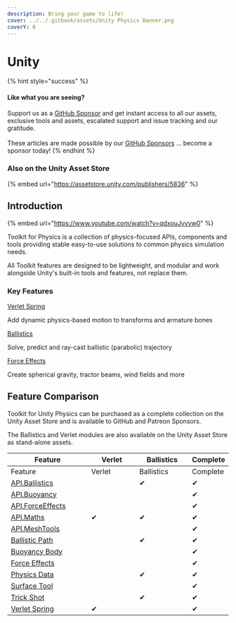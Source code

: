 ```yaml
---
description: Bring your game to life!
cover: ../../.gitbook/assets/Unity Physics Banner.png
coverY: 0
---
```


# Unity

{% hint style="success" %}
#### Like what you are seeing?

Support us as a [GitHub Sponsor](../../where-to-buy/become-a-sponsor.md) and get instant access to all our assets, exclusive tools and assets, escalated support and issue tracking and our gratitude.\
\
These articles are made possible by our [GitHub Sponsors](../../where-to-buy/become-a-sponsor.md) ... become a sponsor today!
{% endhint %}

### Also on the Unity Asset Store

{% embed url="https://assetstore.unity.com/publishers/5836" %}

## Introduction

{% embed url="https://www.youtube.com/watch?v=qdxouJvvyw0" %}

Toolkit for Physics is a collection of physics-focused APIs, components and tools providing stable easy-to-use solutions to common physics simulation needs.

All Toolkit features are designed to be lightweight, and modular and work alongside Unity's built-in tools and features, not replace them.

### Key Features

[Verlet Spring](core-features/intorduction.md)

Add dynamic physics-based motion to transforms and armature bones

[Ballistics](core-features/ballistics-tools.md)

Solve, predict and ray-cast ballistic (parabolic) trajectory

[Force Effects](core-features/force-effect-framework.md)

Create spherical gravity, tractor beams, wind fields and more

## Feature Comparison

Toolkit for Unity Physics can be purchased as a complete collection on the Unity Asset Store and is available to GitHub and Patreon Sponsors.

The Ballistics and Verlet modules are also available on the Unity Asset Store as stand-alone assets.

<table data-header-hidden><thead><tr><th width="218.202216066482">Feature</th><th width="150">Verlet</th><th width="145">Ballistics</th><th>Complete</th></tr></thead><tbody><tr><td>Feature</td><td>Verlet</td><td>Ballistics</td><td>Complete</td></tr><tr><td><a href="api/ballistics.md">API.Ballistics</a></td><td></td><td>✔</td><td>✔</td></tr><tr><td><a href="api/buoyancy.md">API.Buoyancy</a></td><td></td><td></td><td>✔</td></tr><tr><td><a href="api/force-effects.md">API.ForceEffects</a></td><td></td><td></td><td>✔</td></tr><tr><td><a href="api/maths.md">API.Maths</a></td><td>✔</td><td>✔</td><td>✔</td></tr><tr><td><a href="api/mesh-tools.md">API.MeshTools</a></td><td></td><td></td><td>✔</td></tr><tr><td><a href="components/ballistic-path-line-render.md">Ballistic Path</a></td><td></td><td>✔</td><td>✔</td></tr><tr><td><a href="components/buoyant-body.md">Buoyancy Body</a></td><td></td><td></td><td>✔</td></tr><tr><td><a href="objects/force-effect/">Force Effects</a></td><td></td><td></td><td>✔</td></tr><tr><td><a href="components/physics-data.md">Physics Data</a></td><td></td><td>✔</td><td>✔</td></tr><tr><td><a href="components/surface-tool.md">Surface Tool</a></td><td></td><td></td><td>✔</td></tr><tr><td><a href="components/trick-shot.md">Trick Shot</a></td><td></td><td>✔</td><td>✔</td></tr><tr><td><a href="components/verlet-spring.md">Verlet Spring</a></td><td>✔</td><td></td><td>✔</td></tr></tbody></table>



